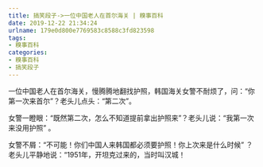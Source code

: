 ```yaml
---
title: 搞笑段子->一位中国老人在首尔海关 | 糗事百科
date: 2019-12-22 21:34:24
urlname: 179e0d800e7769583c8588c3fd823598
tags: 
- 糗事百科
categories:
- 糗事百科
- 搞笑段子
---
```

一位中国老人在首尔海关，慢腾腾地翻找护照，韩国海关女警不耐烦了，问：“你第一次来首尔”？老头儿点头：“第二次”。

女警一瞪眼：“既然第二次，怎么不知道提前拿出护照来”？老头儿说：“我第一次来没用护照” 。

女警不屑：“不可能！你们中国人来韩国都必须要护照！你上次来是什么时候” ？老头儿平静地说：“1951年，开坦克过来的，当时叫汉城！



